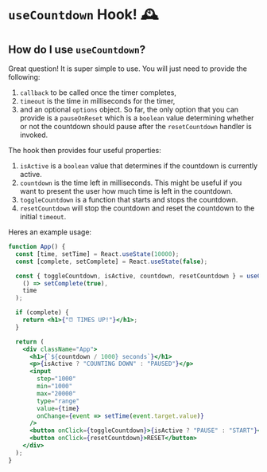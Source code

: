 # `useCountdown` Hook! 🕰

## How do I use `useCountdown`?

Great question! It is super simple to use. You will just need to provide the following:

1. `callback` to be called once the timer completes,
2. `timeout` is the time in milliseconds for the timer,
3. and an optional `options` object. So far, the only option that you can provide is a `pauseOnReset` which is a `boolean` value determining whether or not the countdown should pause after the `resetCountdown` handler is invoked.

The hook then provides four useful properties:

1. `isActive` is a `boolean` value that determines if the countdown is currently active.
2. `countdown` is the time left in milliseconds. This might be useful if you want to present the user how much time is left in the countdown.
3. `toggleCountdown` is a function that starts and stops the countdown.
4. `resetCountdown` will stop the countdown and reset the countdown to the initial `timeout`.

Heres an example usage:

```jsx
function App() {
  const [time, setTime] = React.useState(10000);
  const [complete, setComplete] = React.useState(false);

  const { toggleCountdown, isActive, countdown, resetCountdown } = useCountdown(
    () => setComplete(true),
    time
  );

  if (complete) {
    return <h1>{"⏰ TIMES UP!"}</h1>;
  }

  return (
    <div className="App">
      <h1>{`${countdown / 1000} seconds`}</h1>
      <p>{isActive ? "COUNTING DOWN" : "PAUSED"}</p>
      <input
        step="1000"
        min="1000"
        max="20000"
        type="range"
        value={time}
        onChange={event => setTime(event.target.value)}
      />
      <button onClick={toggleCountdown}>{isActive ? "PAUSE" : "START"}</button>
      <button onClick={resetCountdown}>RESET</button>
    </div>
  );
}
```
